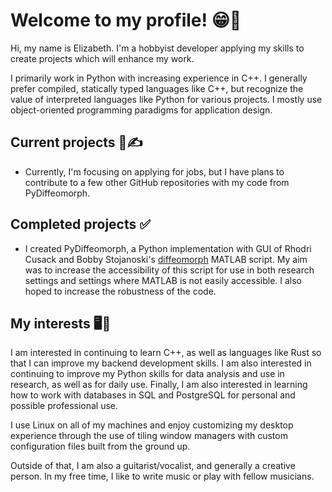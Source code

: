 # Welcome to my profile! 😁👋
Hi, my name is Elizabeth. I'm a hobbyist developer applying my skills to create projects which will enhance my work.

I primarily work in Python with increasing experience in C++. I generally prefer compiled, statically typed languages like C++, but recognize the value of interpreted languages like Python for various projects. I mostly use object-oriented programming paradigms for application design.

## Current projects 📄✍️
- Currently, I'm focusing on applying for jobs, but I have plans to contribute to a few other GitHub repositories with my code from PyDiffeomorph.

## Completed projects ✅
- I created PyDiffeomorph, a Python implementation with GUI of Rhodri Cusack and Bobby Stojanoski's [diffeomorph](https://github.com/rhodricusack/diffeomorph) MATLAB script. My aim was to increase the accessibility of this script for use in both research settings and settings where MATLAB is not easily accessible. I also hoped to increase the robustness of the code.

## My interests 🖥️🎸
I am interested in continuing to learn C++, as well as languages like Rust so that I can improve my backend development skills. I am also interested in continuing to improve my Python skills for data analysis and use in research, as well as for daily use. Finally, I am also interested in learning how to work with databases in SQL and PostgreSQL for personal and possible professional use.

I use Linux on all of my machines and enjoy customizing my desktop experience through the use of tiling window managers with custom configuration files built from the ground up.

Outside of that, I am also a guitarist/vocalist, and generally a creative person. In my free time, I like to write music or play with fellow musicians.
